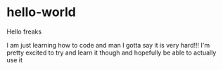 # hello-world

Hello freaks

I am just learning how to code and man I gotta say it is very hard!!! I'm pretty excited to try and learn it though and hopefully be able to actually use it
